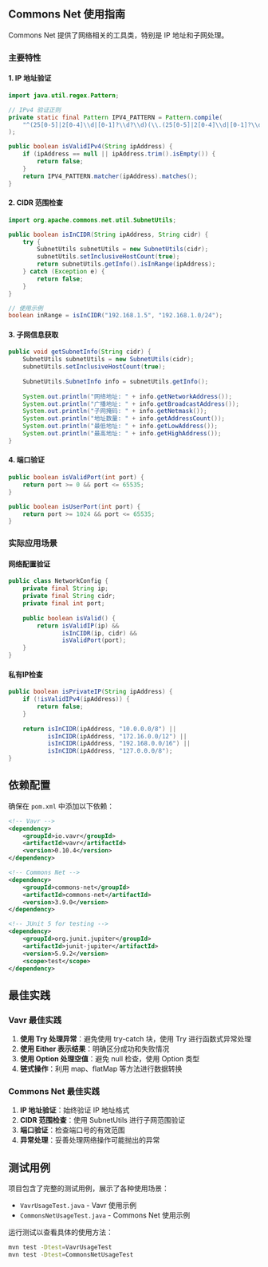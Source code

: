## Commons Net 使用指南

Commons Net 提供了网络相关的工具类，特别是 IP 地址和子网处理。

### 主要特性

#### 1. IP 地址验证

```java
import java.util.regex.Pattern;

// IPv4 验证正则
private static final Pattern IPV4_PATTERN = Pattern.compile(
    "^(25[0-5]|2[0-4]\\d|[0-1]?\\d?\\d)(\\.(25[0-5]|2[0-4]\\d|[0-1]?\\d?\\d)){3}$"
);

public boolean isValidIPv4(String ipAddress) {
    if (ipAddress == null || ipAddress.trim().isEmpty()) {
        return false;
    }
    return IPV4_PATTERN.matcher(ipAddress).matches();
}
```

#### 2. CIDR 范围检查

```java
import org.apache.commons.net.util.SubnetUtils;

public boolean isInCIDR(String ipAddress, String cidr) {
    try {
        SubnetUtils subnetUtils = new SubnetUtils(cidr);
        subnetUtils.setInclusiveHostCount(true);
        return subnetUtils.getInfo().isInRange(ipAddress);
    } catch (Exception e) {
        return false;
    }
}

// 使用示例
boolean inRange = isInCIDR("192.168.1.5", "192.168.1.0/24");
```

#### 3. 子网信息获取

```java
public void getSubnetInfo(String cidr) {
    SubnetUtils subnetUtils = new SubnetUtils(cidr);
    subnetUtils.setInclusiveHostCount(true);
    
    SubnetUtils.SubnetInfo info = subnetUtils.getInfo();
    
    System.out.println("网络地址: " + info.getNetworkAddress());
    System.out.println("广播地址: " + info.getBroadcastAddress());
    System.out.println("子网掩码: " + info.getNetmask());
    System.out.println("地址数量: " + info.getAddressCount());
    System.out.println("最低地址: " + info.getLowAddress());
    System.out.println("最高地址: " + info.getHighAddress());
}
```

#### 4. 端口验证

```java
public boolean isValidPort(int port) {
    return port >= 0 && port <= 65535;
}

public boolean isUserPort(int port) {
    return port >= 1024 && port <= 65535;
}
```

### 实际应用场景

#### 网络配置验证

```java
public class NetworkConfig {
    private final String ip;
    private final String cidr;
    private final int port;
    
    public boolean isValid() {
        return isValidIP(ip) &&
               isInCIDR(ip, cidr) &&
               isValidPort(port);
    }
}
```

#### 私有IP检查

```java
public boolean isPrivateIP(String ipAddress) {
    if (!isValidIPv4(ipAddress)) {
        return false;
    }
    
    return isInCIDR(ipAddress, "10.0.0.0/8") ||
           isInCIDR(ipAddress, "172.16.0.0/12") ||
           isInCIDR(ipAddress, "192.168.0.0/16") ||
           isInCIDR(ipAddress, "127.0.0.0/8");
}
```

## 依赖配置

确保在 `pom.xml` 中添加以下依赖：

```xml
<!-- Vavr -->
<dependency>
    <groupId>io.vavr</groupId>
    <artifactId>vavr</artifactId>
    <version>0.10.4</version>
</dependency>

<!-- Commons Net -->
<dependency>
    <groupId>commons-net</groupId>
    <artifactId>commons-net</artifactId>
    <version>3.9.0</version>
</dependency>

<!-- JUnit 5 for testing -->
<dependency>
    <groupId>org.junit.jupiter</groupId>
    <artifactId>junit-jupiter</artifactId>
    <version>5.9.2</version>
    <scope>test</scope>
</dependency>
```

## 最佳实践

### Vavr 最佳实践

1. **使用 Try 处理异常**：避免使用 try-catch 块，使用 Try 进行函数式异常处理
2. **使用 Either 表示结果**：明确区分成功和失败情况
3. **使用 Option 处理空值**：避免 null 检查，使用 Option 类型
4. **链式操作**：利用 map、flatMap 等方法进行数据转换

### Commons Net 最佳实践

1. **IP 地址验证**：始终验证 IP 地址格式
2. **CIDR 范围检查**：使用 SubnetUtils 进行子网范围验证
3. **端口验证**：检查端口号的有效范围
4. **异常处理**：妥善处理网络操作可能抛出的异常

## 测试用例

项目包含了完整的测试用例，展示了各种使用场景：

- `VavrUsageTest.java` - Vavr 使用示例
- `CommonsNetUsageTest.java` - Commons Net 使用示例

运行测试以查看具体的使用方法：

```bash
mvn test -Dtest=VavrUsageTest
mvn test -Dtest=CommonsNetUsageTest
```